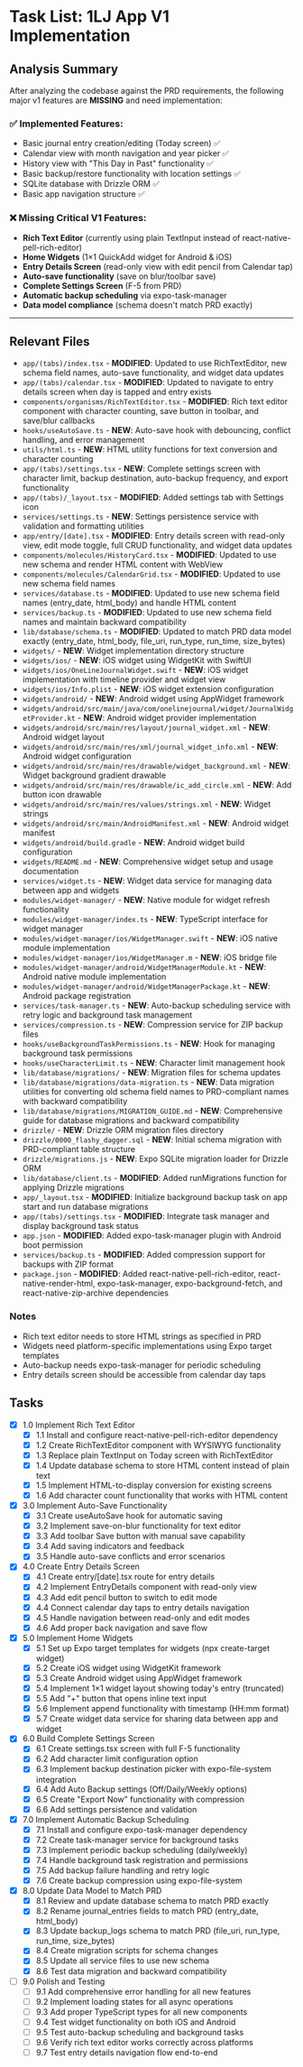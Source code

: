 # Task List: 1LJ App V1 Implementation

## Analysis Summary

After analyzing the codebase against the PRD requirements, the following major v1 features are **MISSING** and need implementation:

### ✅ **Implemented Features:**
- Basic journal entry creation/editing (Today screen) ✅
- Calendar view with month navigation and year picker ✅  
- History view with "This Day in Past" functionality ✅
- Basic backup/restore functionality with location settings ✅
- SQLite database with Drizzle ORM ✅
- Basic app navigation structure ✅

### ❌ **Missing Critical V1 Features:**
- **Rich Text Editor** (currently using plain TextInput instead of react-native-pell-rich-editor)
- **Home Widgets** (1×1 QuickAdd widget for Android & iOS)
- **Entry Details Screen** (read-only view with edit pencil from Calendar tap)
- **Auto-save functionality** (save on blur/toolbar save)
- **Complete Settings Screen** (F-5 from PRD)
- **Automatic backup scheduling** via expo-task-manager
- **Data model compliance** (schema doesn't match PRD exactly)

---

## Relevant Files

- `app/(tabs)/index.tsx` - **MODIFIED**: Updated to use RichTextEditor, new schema field names, auto-save functionality, and widget data updates
- `app/(tabs)/calendar.tsx` - **MODIFIED**: Updated to navigate to entry details screen when day is tapped and entry exists
- `components/organisms/RichTextEditor.tsx` - **MODIFIED**: Rich text editor component with character counting, save button in toolbar, and save/blur callbacks
- `hooks/useAutoSave.ts` - **NEW**: Auto-save hook with debouncing, conflict handling, and error management
- `utils/html.ts` - **NEW**: HTML utility functions for text conversion and character counting
- `app/(tabs)/settings.tsx` - **NEW**: Complete settings screen with character limit, backup destination, auto-backup frequency, and export functionality
- `app/(tabs)/_layout.tsx` - **MODIFIED**: Added settings tab with Settings icon
- `services/settings.ts` - **NEW**: Settings persistence service with validation and formatting utilities
- `app/entry/[date].tsx` - **MODIFIED**: Entry details screen with read-only view, edit mode toggle, full CRUD functionality, and widget data updates
- `components/molecules/HistoryCard.tsx` - **MODIFIED**: Updated to use new schema and render HTML content with WebView
- `components/molecules/CalendarGrid.tsx` - **MODIFIED**: Updated to use new schema field names
- `services/database.ts` - **MODIFIED**: Updated to use new schema field names (entry_date, html_body) and handle HTML content
- `services/backup.ts` - **MODIFIED**: Updated to use new schema field names and maintain backward compatibility
- `lib/database/schema.ts` - **MODIFIED**: Updated to match PRD data model exactly (entry_date, html_body, file_uri, run_type, run_time, size_bytes)
- `widgets/` - **NEW**: Widget implementation directory structure
- `widgets/ios/` - **NEW**: iOS widget using WidgetKit with SwiftUI
- `widgets/ios/OneLineJournalWidget.swift` - **NEW**: iOS widget implementation with timeline provider and widget view
- `widgets/ios/Info.plist` - **NEW**: iOS widget extension configuration
- `widgets/android/` - **NEW**: Android widget using AppWidget framework
- `widgets/android/src/main/java/com/onelinejournal/widget/JournalWidgetProvider.kt` - **NEW**: Android widget provider implementation
- `widgets/android/src/main/res/layout/journal_widget.xml` - **NEW**: Android widget layout
- `widgets/android/src/main/res/xml/journal_widget_info.xml` - **NEW**: Android widget configuration
- `widgets/android/src/main/res/drawable/widget_background.xml` - **NEW**: Widget background gradient drawable
- `widgets/android/src/main/res/drawable/ic_add_circle.xml` - **NEW**: Add button icon drawable
- `widgets/android/src/main/res/values/strings.xml` - **NEW**: Widget strings
- `widgets/android/src/main/AndroidManifest.xml` - **NEW**: Android widget manifest
- `widgets/android/build.gradle` - **NEW**: Android widget build configuration
- `widgets/README.md` - **NEW**: Comprehensive widget setup and usage documentation
- `services/widget.ts` - **NEW**: Widget data service for managing data between app and widgets
- `modules/widget-manager/` - **NEW**: Native module for widget refresh functionality
- `modules/widget-manager/index.ts` - **NEW**: TypeScript interface for widget manager
- `modules/widget-manager/ios/WidgetManager.swift` - **NEW**: iOS native module implementation
- `modules/widget-manager/ios/WidgetManager.m` - **NEW**: iOS bridge file
- `modules/widget-manager/android/WidgetManagerModule.kt` - **NEW**: Android native module implementation
- `modules/widget-manager/android/WidgetManagerPackage.kt` - **NEW**: Android package registration
- `services/task-manager.ts` - **NEW**: Auto-backup scheduling service with retry logic and background task management
- `services/compression.ts` - **NEW**: Compression service for ZIP backup files
- `hooks/useBackgroundTaskPermissions.ts` - **NEW**: Hook for managing background task permissions
- `hooks/useCharacterLimit.ts` - **NEW**: Character limit management hook
- `lib/database/migrations/` - **NEW**: Migration files for schema updates
- `lib/database/migrations/data-migration.ts` - **NEW**: Data migration utilities for converting old schema field names to PRD-compliant names with backward compatibility
- `lib/database/migrations/MIGRATION_GUIDE.md` - **NEW**: Comprehensive guide for database migrations and backward compatibility
- `drizzle/` - **NEW**: Drizzle ORM migration files directory
- `drizzle/0000_flashy_dagger.sql` - **NEW**: Initial schema migration with PRD-compliant table structure
- `drizzle/migrations.js` - **NEW**: Expo SQLite migration loader for Drizzle ORM
- `lib/database/client.ts` - **MODIFIED**: Added runMigrations function for applying Drizzle migrations
- `app/_layout.tsx` - **MODIFIED**: Initialize background backup task on app start and run database migrations
- `app/(tabs)/settings.tsx` - **MODIFIED**: Integrate task manager and display background task status
- `app.json` - **MODIFIED**: Added expo-task-manager plugin with Android boot permission
- `services/backup.ts` - **MODIFIED**: Added compression support for backups with ZIP format
- `package.json` - **MODIFIED**: Added react-native-pell-rich-editor, react-native-render-html, expo-task-manager, expo-background-fetch, and react-native-zip-archive dependencies

### Notes

- Rich text editor needs to store HTML strings as specified in PRD
- Widgets need platform-specific implementations using Expo target templates
- Auto-backup needs expo-task-manager for periodic scheduling
- Entry details screen should be accessible from calendar day taps

## Tasks

- [x] 1.0 Implement Rich Text Editor
  - [x] 1.1 Install and configure react-native-pell-rich-editor dependency
  - [x] 1.2 Create RichTextEditor component with WYSIWYG functionality
  - [x] 1.3 Replace plain TextInput on Today screen with RichTextEditor
  - [x] 1.4 Update database schema to store HTML content instead of plain text
  - [x] 1.5 Implement HTML-to-display conversion for existing screens
  - [x] 1.6 Add character count functionality that works with HTML content

- [x] 3.0 Implement Auto-Save Functionality
  - [x] 3.1 Create useAutoSave hook for automatic saving
  - [x] 3.2 Implement save-on-blur functionality for text editor
  - [x] 3.3 Add toolbar Save button with manual save capability
  - [x] 3.4 Add saving indicators and feedback
  - [x] 3.5 Handle auto-save conflicts and error scenarios

- [x] 4.0 Create Entry Details Screen
  - [x] 4.1 Create entry/[date].tsx route for entry details
  - [x] 4.2 Implement EntryDetails component with read-only view
  - [x] 4.3 Add edit pencil button to switch to edit mode
  - [x] 4.4 Connect calendar day taps to entry details navigation
  - [x] 4.5 Handle navigation between read-only and edit modes
  - [x] 4.6 Add proper back navigation and save flow

- [x] 5.0 Implement Home Widgets
  - [x] 5.1 Set up Expo target templates for widgets (npx create-target widget)
  - [x] 5.2 Create iOS widget using WidgetKit framework
  - [x] 5.3 Create Android widget using AppWidget framework
  - [x] 5.4 Implement 1×1 widget layout showing today's entry (truncated)
  - [x] 5.5 Add "+" button that opens inline text input
  - [x] 5.6 Implement append functionality with timestamp (HH:mm format)
  - [x] 5.7 Create widget data service for sharing data between app and widget

- [x] 6.0 Build Complete Settings Screen
  - [x] 6.1 Create settings.tsx screen with full F-5 functionality
  - [x] 6.2 Add character limit configuration option
  - [x] 6.3 Implement backup destination picker with expo-file-system integration
  - [x] 6.4 Add Auto Backup settings (Off/Daily/Weekly options)
  - [x] 6.5 Create "Export Now" functionality with compression
  - [x] 6.6 Add settings persistence and validation

- [x] 7.0 Implement Automatic Backup Scheduling
  - [x] 7.1 Install and configure expo-task-manager dependency
  - [x] 7.2 Create task-manager service for background tasks
  - [x] 7.3 Implement periodic backup scheduling (daily/weekly)
  - [x] 7.4 Handle background task registration and permissions
  - [x] 7.5 Add backup failure handling and retry logic
  - [x] 7.6 Create backup compression using expo-file-system

- [x] 8.0 Update Data Model to Match PRD
  - [x] 8.1 Review and update database schema to match PRD exactly
  - [x] 8.2 Rename journal_entries fields to match PRD (entry_date, html_body)
  - [x] 8.3 Update backup_logs schema to match PRD (file_uri, run_type, run_time, size_bytes)
  - [x] 8.4 Create migration scripts for schema changes
  - [x] 8.5 Update all service files to use new schema
  - [x] 8.6 Test data migration and backward compatibility

- [ ] 9.0 Polish and Testing
  - [ ] 9.1 Add comprehensive error handling for all new features
  - [ ] 9.2 Implement loading states for all async operations
  - [ ] 9.3 Add proper TypeScript types for all new components
  - [ ] 9.4 Test widget functionality on both iOS and Android
  - [ ] 9.5 Test auto-backup scheduling and background tasks
  - [ ] 9.6 Verify rich text editor works correctly across platforms
  - [ ] 9.7 Test entry details navigation flow end-to-end 